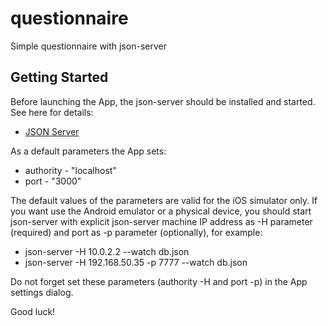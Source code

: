 # questionnaire

Simple questionnaire with json-server

## Getting Started

Before launching the App, the json-server should be installed and started.
See here for details:
- [JSON Server](https://github.com/typicode/json-server)

As a default parameters the App sets:
- authority - "localhost"
- port - "3000"

The default values of the parameters are valid for the iOS simulator only. If you want use the Android emulator or a physical device, you should start json-server with explicit json-server machine IP address as -H parameter (required) and port as -p parameter (optionally), for example:

- json-server -H 10.0.2.2 --watch db.json
- json-server -H 192.168.50.35 -p 7777 --watch db.json

Do not forget set these parameters (authority -H and port -p) in the App settings dialog.

Good luck!